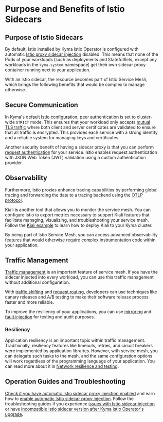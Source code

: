 # Purpose and Benefits of Istio Sidecars

## Purpose of Istio Sidecars

By default, Istio installed by Kyma Istio Operator is configured with automatic [Istio proxy sidecar injection](https://istio.io/docs/setup/kubernetes/additional-setup/sidecar-injection/) disabled. This means that none of the Pods of your workloads (such as deployments and StatefulSets, except any workloads in the `kyma-system` namespace) get their own sidecar proxy container running next to your application.

With an Istio sidecar, the resource becomes part of Istio Service Mesh, which brings the following benefits that would be complex to manage otherwise.

## Secure Communication

In Kyma's [default Istio configuration](./00-40-overview-istio-setup.md), [peer authentication](https://istio.io/latest/docs/concepts/security/#peer-authentication) is set to cluster-wide `STRICT` mode. This ensures that your workload only accepts [mutual TLS traffic](https://www.cloudflare.com/learning/access-management/what-is-mutual-tls/) where both client and server certificates are validated to ensure that all traffic is encrypted. This provides each service with a strong identity and a reliable system for managing keys and certificates.

Another security benefit of having a sidecar proxy is that you can perform [request authentication](https://istio.io/latest/docs/reference/config/security/request_authentication/) for your service. Istio enables request authentication with JSON Web Token (JWT) validation using a custom authentication provider.

## Observability

Furthermore, Istio proxies enhance tracing capabilities by performing global tracing and forwarding the data to a tracing backend using the [OTLP protocol](https://opentelemetry.io/docs/reference/specification/protocol/).

Kiali is another tool that allows you to monitor the service mesh. You can configure Istio to export metrics necessary to support Kiali features that facilitate managing, visualizing, and troubleshooting your service mesh. Follow the [Kiali example](https://github.com/kyma-project/examples/tree/main/kiali) to learn how to deploy Kiali to your Kyma cluster.

By being part of Istio Service Mesh, you can access advanced observability features that would otherwise require complex instrumentation code within your application.

## Traffic Management

[Traffic management](https://istio.io/latest/docs/concepts/traffic-management/) is an important feature of service mesh. If you have the sidecar injected into every workload, you can use this traffic management without additional configuration.

With [traffic shifting](https://istio.io/latest/docs/tasks/traffic-management/traffic-shifting/) and [request routing](https://istio.io/latest/docs/tasks/traffic-management/request-routing/), developers can use techniques like canary releases and A/B testing to make their software release process faster and more reliable.

To improve the resiliency of your applications, you can use [mirroring](https://istio.io/latest/docs/tasks/traffic-management/mirroring/) and [fault injection](https://istio.io/latest/docs/tasks/traffic-management/fault-injection/) for testing and audit purposes.

### Resiliency

Application resiliency is an important topic within traffic management. Traditionally, resiliency features like timeouts, retries, and circuit breakers were implemented by application libraries. However, with service mesh, you can delegate such tasks to the mesh, and the same configuration options will work regardless of the programming language of your application. You can read more about it in [Network resilience and testing](https://istio.io/latest/docs/concepts/traffic-management/#network-resilience-and-testing).

## Operation Guides and Troubleshooting

[Check if you have automatic Istio sidecar proxy injection enabled](./operation-guides/02-10-check-if-sidecar-injection-is-enabled.md) and earn how to [enable automatic Istio sidecar proxy injection](./operation-guides/02-20-enable-sidecar-injection.md). 
Follow the troubleshooting guides if you experience [issues with Istio sidecar injection](./troubleshooting/03-30-istio-no-sidecar.md) or have [incompatible Istio sidecar version after Kyma Istio Operator's upgrade](./troubleshooting/03-40-incompatible-istio-sidecar-version.md).